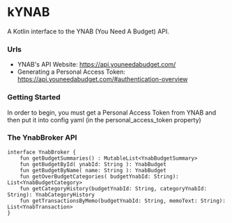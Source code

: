 # kYNAB
A Kotlin interface to the YNAB (You Need A Budget) API.

### Urls

* YNAB's API Website: https://api.youneedabudget.com/
* Generating a Personal Access Token: https://api.youneedabudget.com/#authentication-overview

### Getting Started

In order to begin, you must get a Personal Access Token from YNAB and then put it into config yaml (in the personal_access_token property)

### The YnabBroker API

```
interface YnabBroker {
    fun getBudgetSummaries() : MutableList<YnabBudgetSummary>
    fun getBudgetById( ynabId: String ): YnabBudget
    fun getBudgetByName( name: String ): YnabBudget
    fun getOverBudgetCategories( budgetYnabId: String): List<YnabBudgetCategory>
    fun getCategoryHistory(budgetYnabId: String, categoryYnabId: String): YnabCategoryHistory
    fun getTransactionsByMemo(budgetYnabId: String, memoText: String): List<YnabTransaction>
}
```
